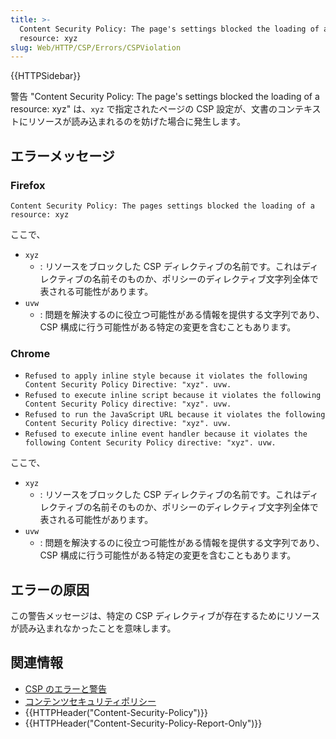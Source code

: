 ```yaml
---
title: >-
  Content Security Policy: The page's settings blocked the loading of a
  resource: xyz
slug: Web/HTTP/CSP/Errors/CSPViolation
---
```


{{HTTPSidebar}}

警告 "Content Security Policy: The page's settings blocked the loading of a resource: xyz" は、`xyz` で指定されたページの CSP 設定が、文書のコンテキストにリソースが読み込まれるのを妨げた場合に発生します。

## エラーメッセージ

### Firefox

`Content Security Policy: The pages settings blocked the loading of a resource: xyz`

ここで、

- `xyz`
  - : リソースをブロックした CSP ディレクティブの名前です。これはディレクティブの名前そのものか、ポリシーのディレクティブ文字列全体で表される可能性があります。
- `uvw`
  - : 問題を解決するのに役立つ可能性がある情報を提供する文字列であり、CSP 構成に行う可能性がある特定の変更を含むこともあります。

### Chrome

- `Refused to apply inline style because it violates the following Content Security Policy Directive: "xyz". uvw.`
- `Refused to execute inline script because it violates the following Content Security Policy directive: "xyz". uvw.`
- `Refused to run the JavaScript URL because it violates the following Content Security Policy directive: "xyz". uvw.`
- `Refused to execute inline event handler because it violates the following Content Security Policy directive: "xyz". uvw.`

ここで、

- `xyz`
  - : リソースをブロックした CSP ディレクティブの名前です。これはディレクティブの名前そのものか、ポリシーのディレクティブ文字列全体で表される可能性があります。
- `uvw`
  - : 問題を解決するのに役立つ可能性がある情報を提供する文字列であり、CSP 構成に行う可能性がある特定の変更を含むこともあります。

## エラーの原因

この警告メッセージは、特定の CSP ディレクティブが存在するためにリソースが読み込まれなかったことを意味します。

## 関連情報

- [CSP のエラーと警告](/ja/docs/Web/HTTP/CSP/Errors)
- [コンテンツセキュリティポリシー](/ja/docs/Web/HTTP/CSP)
- {{HTTPHeader("Content-Security-Policy")}}
- {{HTTPHeader("Content-Security-Policy-Report-Only")}}
